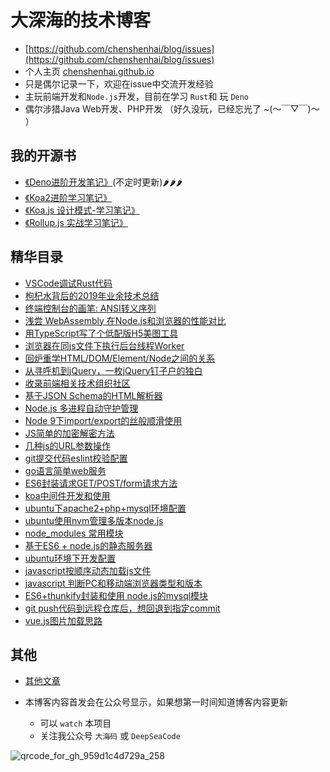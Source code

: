 # 大深海的技术博客
- [https://github.com/chenshenhai/blog/issues](https://github.com/chenshenhai/blog/issues)
- 个人主页 [chenshenhai.github.io](https://chenshenhai.github.io)
- 只是偶尔记录一下，欢迎在issue中交流开发经验
- 主玩前端开发和`Node.js`开发，目前在学习 `Rust`和 玩 `Deno`
- 偶尔涉猎Java Web开发、PHP开发 （好久没玩，已经忘光了  ~(～￣▽￣)～ ）

## 我的开源书

- [《Deno进阶开发笔记》](https://github.com/chenshenhai/deno_note)(不定时更新)🌶🌶🌶
- [《Koa2进阶学习笔记》](https://github.com/chenshenhai/koa2-note)
- [《Koa.js 设计模式-学习笔记》](https://github.com/chenshenhai/koajs-design-note)
- [《Rollup.js 实战学习笔记》](https://github.com/chenshenhai/rollupjs-note)



## 精华目录

- [VSCode调试Rust代码 ](https://github.com/chenshenhai/blog/issues/41)
- [枸杞水背后的2019年业余技术总结](https://www.github.com/chenshenhai/blog/issues/40)
- [终端控制台的画笔: ANSI转义序列](https://www.github.com/chenshenhai/blog/issues/39)
- [浅尝 WebAssembly 在Node.js和浏览器的性能对比](https://www.github.com/chenshenhai/blog/issues/38)
- [用TypeScript写了个低配版H5美图工具](https://www.github.com/chenshenhai/blog/issues/37)
- [浏览器在同js文件下执行后台线程Worker](https://www.github.com/chenshenhai/blog/issues/35)
- [回炉重学HTML/DOM/Element/Node之间的关系](https://www.github.com/chenshenhai/blog/issues/34)
- [从寻呼机到jQuery，一枚jQuery钉子户的独白](https://www.github.com/chenshenhai/blog/issues/33)
- [收录前端相关技术组织社区](https://www.github.com/chenshenhai/blog/issues/31)
- [基于JSON Schema的HTML解析器](https://www.github.com/chenshenhai/blog/issues/30)
- [Node.js 多进程自动守护管理](https://www.github.com/chenshenhai/blog/issues/29)
- [Node 9下import/export的丝般顺滑使用](https://www.github.com/chenshenhai/blog/issues/24)
- [JS简单的加密解密方法](https://www.github.com/chenshenhai/blog/issues/21)
- [几种js的URL参数操作](https://www.github.com/chenshenhai/blog/issues/20)
- [git提交代码eslint校验配置](https://www.github.com/chenshenhai/blog/issues/19)
- [go语言简单web服务](https://www.github.com/chenshenhai/blog/issues/18)
- [ES6封装请求GET/POST/form请求方法 ](https://www.github.com/chenshenhai/blog/issues/16)
- [koa中间件开发和使用 ](https://www.github.com/chenshenhai/blog/issues/15)
- [ubuntu下apache2+php+mysql环境配置 ](https://www.github.com/chenshenhai/blog/issues/13)
- [ubuntu使用nvm管理多版本node.js ](https://www.github.com/chenshenhai/blog/issues/12)
- [node_modules 常用模块 ](https://www.github.com/chenshenhai/blog/issues/11)
- [基于ES6 + node.js的静态服务器 ](https://www.github.com/chenshenhai/blog/issues/10)
- [ubuntu环境下开发配置 ](https://www.github.com/chenshenhai/blog/issues/9)
- [javascript按顺序动态加载js文件 ](https://www.github.com/chenshenhai/blog/issues/8)
- [javascript 判断PC和移动端浏览器类型和版本 ](https://www.github.com/chenshenhai/blog/issues/7)
- [ES6+thunkify封装和使用 node.js的mysql模块 ](https://www.github.com/chenshenhai/blog/issues/6)
- [git push代码到远程仓库后，想回退到指定commit ](https://www.github.com/chenshenhai/blog/issues/5)
- [vue.js图片加载思路 ](https://www.github.com/chenshenhai/blog/issues/4)

## 其他

- [其他文章 ](https://www.github.com/chenshenhai/blog/issues/)


- 本博客内容首发会在公众号显示，如果想第一时间知道博客内容更新
  - 可以 `watch` 本项目
  - 关注我公众号 `大海码` 或 `DeepSeaCode` 

![qrcode_for_gh_959d1c4d729a_258](https://user-images.githubusercontent.com/8216630/43264303-495bf52c-9118-11e8-85cd-4ec6fcc6d066.jpg)
<br/>
